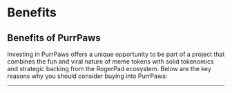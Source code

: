 # Benefits

## Benefits of PurrPaws

Investing in PurrPaws offers a unique opportunity to be part of a project that combines the fun and viral nature of meme tokens with solid tokenomics and strategic backing from the RogerPad ecosystem. Below are the key reasons why you should consider buying into PurrPaws:

***

